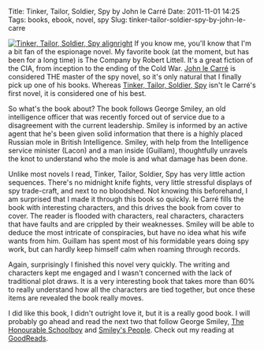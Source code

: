 Title: Tinker, Tailor, Soldier, Spy by John le Carr&eacute;
Date: 2011-11-01 14:25
Tags: books, ebook, novel, spy
Slug: tinker-tailor-soldier-spy-by-john-le-carre

[![](http://blog.traeblain.com/wp-content/uploads/tinker-tailor-soldier-spy-novel.jpg "Tinker, Tailor, Soldier, Spy alignright")](http://www.amazon.com/Tinker-Tailor-Soldier-Spy-Novel/dp/0143119788/) If you know me, you'll know that I'm a bit fan of the espionage novel. My favorite book (at the moment, but has been for a long time) is The Company by Robert Littell. It's a great fiction of the CIA, from inception to the ending of the Cold War. [John le Carr&eacute;](http://www.johnlecarre.com/) is considered THE master of the spy novel, so it's only natural that I finally pick up one of his books. Whereas [Tinker, Tailor, Soldier, Spy](http://www.amazon.com/Tinker-Tailor-Soldier-Spy-Novel/dp/0143119788/) isn't le Carr&eacute;'s first novel, it is considered one of his best. 

So what's the book about? The book follows George Smiley, an old intelligence officer that was recently forced out of service due to a disagreement with the current leadership. Smiley is informed by an active agent that he's been given solid information that there is a highly placed Russian mole in British Intelligence. Smiley, with help from the Intelligence service minister (Lacon) and a man inside (Guillam), thoughtfully unravels the knot to understand who the mole is and what damage has been done. 

Unlike most novels I read, Tinker, Tailor, Soldier, Spy has very little action sequences. There's no midnight knife fights, very little stressful displays of spy trade-craft, and next to no bloodshed. Not knowing this beforehand, I am surprised that I made it through this book so quickly. le Carr&eacute; fills the book with interesting characters, and this drives the book from cover to cover. The reader is flooded with characters, real characters, characters that have faults and are crippled by their weaknesses. Smiley will be able to deduce the most intricate of conspiracies, but have no idea what his wife wants from him. Guillam has spent most of his formidable years doing spy work, but can hardly keep himself calm when roaming through records. 

Again, surprisingly I finished this novel very quickly. The writing and characters kept me engaged and I wasn't concerned with the lack of traditional plot draws. It is a very interesting book that takes more than 60% to really understand how all the characters are tied together, but once these items are revealed the book really moves. 

I did like this book, I didn't outright love it, but it is a really good book. I will probably go ahead and read the next two that follow George Smiley, [The Honourable Schoolboy](http://www.amazon.com/Honourable-Schoolboy-Novel-John-Carre/dp/0143119737/) and [Smiley's People](http://www.amazon.com/Smileys-People-Novel-John-Carre/dp/014311977X/). Check out my reading at [GoodReads](http://www.goodreads.com/user/show/1671848-trae).